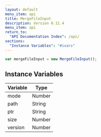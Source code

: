 ```yaml
---
layout: default
menu_item: api
title: MergeFileInput
description: Version 0.11.4
menu_item: api
return_to:
  "API Documentation Index": /api/
sections:
  "Instance Variables": "#ivars"
---
```


```js
var mergeFileInput = new MergeFileInput();
```

## <a name="ivars"></a>Instance Variables

| Variable | Type |
| --- | --- |
| <a name="mode"></a>mode | Number |
| <a name="path"></a>path | String |
| <a name="ptr"></a>ptr | String |
| <a name="size"></a>size | Number |
| <a name="version"></a>version | Number |

